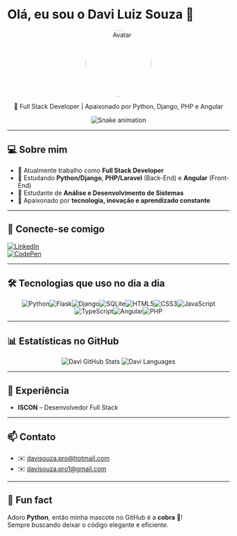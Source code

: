# Olá, eu sou o Davi Luiz Souza 👋
<div align="center">
  <img src="https://github.com/davimj99.png" alt="Avatar" width="150" style="border-radius:50%;" />
  <p>🐍 Full Stack Developer | Apaixonado por Python, Django, PHP e Angular</p>

  <!-- Snake animation -->
  <img src="https://github.com/davimj99/davimj99/blob/output/github-contribution-grid-snake.svg" alt="Snake animation" />
</div>

---

## 💻 Sobre mim
- 🔹 Atualmente trabalho como **Full Stack Developer**  
- 🔹 Estudando **Python/Django**, **PHP/Laravel** (Back-End) e **Angular** (Front-End)  
- 🔹 Estudante de **Análise e Desenvolvimento de Sistemas**  
- 🔹 Apaixonado por **tecnologia, inovação e aprendizado constante**  

---

## 🔗 Conecte-se comigo
[![LinkedIn](https://img.shields.io/badge/LinkedIn-0077B5?style=for-the-badge&logo=linkedin&logoColor=white)](https://www.linkedin.com/in/davisouza99)  
[![CodePen](https://img.shields.io/badge/Codepen-000000?style=for-the-badge&logo=codepen&logoColor=white)](http://codepen.io/Davidbill_)

---

## 🛠 Tecnologias que uso no dia a dia
<div style="display: flex; flex-wrap: wrap; justify-content: center;">
  <img alt="Python" src="https://img.shields.io/badge/Python-3670A0?style=for-the-badge&logo=python&logoColor=ffdd54" />
  <img alt="Flask" src="https://img.shields.io/badge/Flask-000000?style=for-the-badge&logo=flask&logoColor=white" />
  <img alt="Django" src="https://img.shields.io/badge/Django-092E20?style=for-the-badge&logo=django&logoColor=white" />
  <img alt="SQLite" src="https://img.shields.io/badge/SQLite-07405e?style=for-the-badge&logo=sqlite&logoColor=white" />
  <img alt="HTML5" src="https://img.shields.io/badge/HTML5-e34f26?style=for-the-badge&logo=html5&logoColor=white" />
  <img alt="CSS3" src="https://img.shields.io/badge/CSS3-1572B6?style=for-the-badge&logo=css3&logoColor=white" />
  <img alt="JavaScript" src="https://img.shields.io/badge/JavaScript-F7DF1E?style=for-the-badge&logo=javascript&logoColor=black" />
  <img alt="TypeScript" src="https://img.shields.io/badge/TypeScript-007ACC?style=for-the-badge&logo=typescript&logoColor=white" />
  <img alt="Angular" src="https://img.shields.io/badge/Angular-DD0031?style=for-the-badge&logo=angular&logoColor=white" />
  <img alt="PHP" src="https://img.shields.io/badge/PHP-777BB4?style=for-the-badge&logo=php&logoColor=white" />
</div>

---

## 📊 Estatísticas no GitHub
<div align="center">
  <img src="https://github-readme-stats.vercel.app/api?username=davimj99&show_icons=true&theme=dark" alt="Davi GitHub Stats" />
  <img src="https://github-readme-stats.vercel.app/api/top-langs/?username=davimj99&hide_progress=true&theme=dark" alt="Davi Languages" />
</div>

---

## 🏢 Experiência
- **ISCON** – Desenvolvedor Full Stack

---

## 📫 Contato
- ✉️ davisouza.pro@hotmail.com  
- ✉️ davisouza.pro1@gmail.com

---

## 🐍 Fun fact
Adoro **Python**, então minha mascote no GitHub é a **cobra** 🐍!  
Sempre buscando deixar o código elegante e eficiente.
